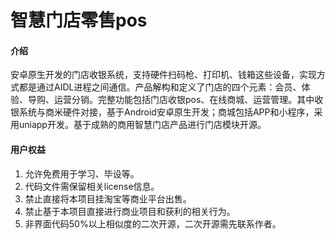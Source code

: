 # 智慧门店零售pos

#### 介绍

安卓原生开发的门店收银系统，支持硬件扫码枪、打印机、钱箱这些设备，实现方式都是通过AIDL进程之间通信。产品解构和定义了门店的四个元素：会员、体验、导购、运营分销。完整功能包括门店收银pos、在线商城、运营管理。其中收银系统与商米硬件对接，基于Android安卓原生开发；商城包括APP和小程序，采用uniapp开发。基于成熟的商用智慧门店产品进行门店模块开源。

#### 用户权益

1. 允许免费用于学习、毕设等。
2. 代码文件需保留相关license信息。
3. 禁止直接将本项目挂淘宝等商业平台出售。
4. 禁止基于本项目直接进行商业项目和获利的相关行为。
5. 非界面代码50%以上相似度的二次开源，二次开源需先联系作者。
